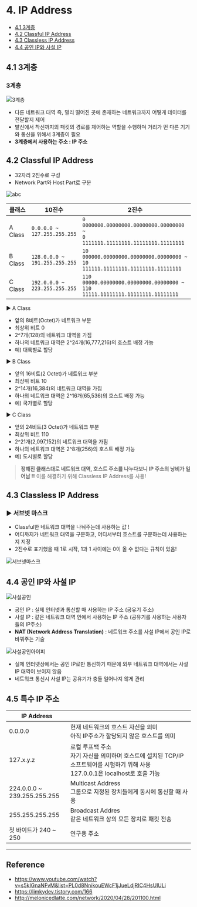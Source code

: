 # 4. IP Address
- [4.1 3계층](#41-3계층)
- [4.2 Classful IP Address](#42-classful-ip-address)
- [4.3 Classless IP Address](#43-classless-ip-address)
- [4.4 공인 IP와 사설 IP](#44-공인-ip와-사설-ip)


## 4.1 3계층

### 3계층

![3계층](https://user-images.githubusercontent.com/50864657/127768864-ab6a4659-3371-44b9-a40b-efdecc86e28d.png)

- 다른 네트워크 대역 즉, 멀리 떨어진 곳에 존재하는 네트워크까지 어떻게 데이터를 전달할지 제어
- 발신에서 착신까지의 패킷의 경로를 제어하는 역할을 수행하며 거리가 먼 다른 기기와 통신을 위해서 3계층이 필요
- **3계층에서 사용하는 주소 : IP 주소**

## 4.2 Classful IP Address

- 32자리 2진수로 구성
- Network Part와 Host Part로 구분

![abc](https://user-images.githubusercontent.com/50864657/127769507-fedef633-52cd-4815-b0eb-96a3368e31b7.PNG)

|클래스|10진수|2진수|
|--|--|--|
|A Class|`0.0.0.0 ~ `<br>`127.255.255.255`|`0 0000000.00000000.00000000.00000000 ~ `<br>`0 1111111.11111111.11111111.11111111`|
|B Class|`128.0.0.0 ~ `<br>`191.255.255.255`|`10 000000.00000000.00000000.00000000 ~ `<br>`10 111111.11111111.11111111.11111111`|
|C Class|`192.0.0.0 ~ `<br>`223.255.255.255`|`110 00000.00000000.00000000.00000000 ~ `<br>`110 11111.11111111.11111111.11111111`|


▶ A Class
  - 앞의 8비트(Octet)가 네트워크 부분
  - 최상위 비트 0
  - 2^7개(128)의 네트워크 대역을 가짐
  - 하나의 네트워크 대역은 2^24개(16,777,216)의 호스트 배정 가능
  - 예) 대륙별로 할당

▶ B Class
  - 앞의 16비트(2 Octet)가 네트워크 부분
  - 최상위 비트 10
  - 2^14개(16,384)의 네트워크 대역을 가짐
  - 하나의 네트워크 대역은 2^16개(65,536)의 호스트 배정 가능
  - 예) 국가별로 할당

▶ C Class
  - 앞의 24비트(3 Octet)가 네트워크 부분
  - 최상위 비트 110
  - 2^21개(2,097,152)의 네트워크 대역을 가짐
  - 하나의 네트워크 대역은 2^8개(256)의 호스트 배정 가능
  - 예) 도시별로 할당

> **정해진 클래스대로 네트워크 대역, 호스트 주소를 나누다보니 IP 주소의 낭비가 일어남 !!**
> 이를 해결하기 위해 Classless IP Address를 사용!

## 4.3 Classless IP Address

### ▶ 서브넷 마스크

- Classful한 네트워크 대역을 나눠주는데 사용하는 값 !
- 어디까지가 네트워크 대역을 구분하고, 어디서부터 호스트를 구분하는데 사용하는지 지정
- 2진수로 표기했을 때 1로 시작, 1과 1 사이에는 0이 올 수 없다는 규칙이 있음!

![서브넷마스크](https://user-images.githubusercontent.com/50864657/127770141-3bc0896d-9b79-425d-b25b-0dc6271aa1e8.png)


## 4.4 공인 IP와 사설 IP

![사설공인](https://user-images.githubusercontent.com/50864657/127770330-333c91ce-f05e-4929-a1ff-8d56b436c144.PNG)

- 공인 IP : 실제 인터넷과 통신할 때 사용하는 IP 주소 (공유기 주소)
- 사설 IP : 같은 네트워크 대역 안에서 사용하는 IP 주소 (공유기를 사용하는 사용자들의 IP주소)
- **NAT (Network Address Translation)** : 네트워크 주소를 사설 IP에서 공인 IP로 바꿔주는 기술

![사설공인아이피](https://user-images.githubusercontent.com/50864657/127770521-89b36e92-4c6a-4941-9811-0b62b79026de.png)

- 실제 인터넷상에서는 공인 IP로만 통신하기 때문에 외부 네트워크 대역에서는 사설 IP 대역이 보이지 않음<br>
- 네트워크 통신시 사설 IP는 공유기가 충돌 일어나지 않게 관리


## 4.5 특수 IP 주소
|IP Address||
|--|--|
|0.0.0.0|현재 네트워크의 호스트 자신을 의미<br>아직 IP주소가 할당되지 않은 호스트를 의미|
|127.x.y.z|로컬 루프백 주소<br>자기 자신을 의미하며 호스트에 설치된 TCP/IP 소프트웨어를 시험하기 위해 사용<br>127.0.0.1은 localhost로 호출 가능|
|224.0.0.0 ~ <br>239.255.255.255|Multicast Address<br>그룹으로 지정된 장치들에게 동시에 통신할 때 사용|
|255.255.255.255|Broadcast Addres<br>같은 네트워크 상의 모든 장치로 패킷 전송|
|첫 바이트가 240 ~ 250|연구용 주소|


<hr>

## Reference
- https://www.youtube.com/watch?v=s5kIGnaNFvM&list=PL0d8NnikouEWcF1jJueLdjRIC4HsUlULi
- https://limkydev.tistory.com/166
- http://melonicedlatte.com/network/2020/04/28/201100.html
